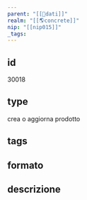 ```yaml
---
parent: "[[💾dati]]"
realm: "[[🌎concrete]]"
nip: "[[nip015]]"
_tags:
---
```

## id
30018
## type
crea o aggiorna prodotto
## tags
## formato

## descrizione

